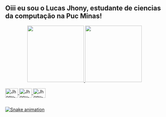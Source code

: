 ## Oiii eu sou o Lucas Jhony, estudante de ciencias da computação na Puc Minas!



<div align="center">
  <a href="https://github.com/rafaballerini">
  <img height="180em" src="https://github-readme-stats.vercel.app/api?username=lcsjhonyyy&show_icons=true&theme=github_dark&include_all_commits=true&count_private=true"/>
  <img height="180em" src="https://github-readme-stats.vercel.app/api/top-langs/?username=lcsjhonyyy&layout=compact&langs_count=7&theme=transparent"/>
</div>
  <div style="display: inline_block"><br>

  <img align="center" alt="Jhony-Js" height="30" width="40" src="https://img.shields.io/badge/Java-ED8B00?style=for-the-badge&logo=openjdk&logoColor=white">
  <img align="center" alt="Jhony-CSS" height="30" width="40" src="https://img.shields.io/badge/Flutter-02569B?style=for-the-badge&logo=flutter&logoColor=white">
  <img align="center" alt="Jhony-Js" height="30" width="40" src="https://img.shields.io/badge/C%23-239120?style=for-the-badge&logo=c-sharp&logoColor=white">

</div>
 
  ##
  
  <div> 

![Snake animation](https://github.com/lcsjhonyyy/lcsjhonyyy/blob/output/github-contribution-grid-snake.svg)
 
</div>
